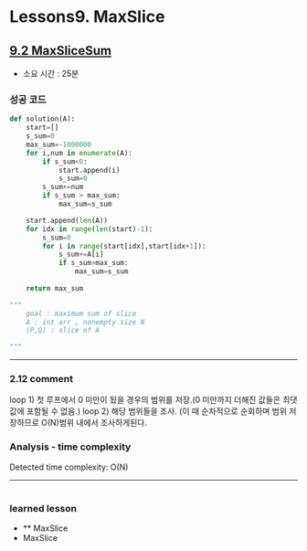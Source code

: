 
# Lessons9. MaxSlice
## [9.2 MaxSliceSum](https://app.codility.com/programmers/lessons/9-maximum_slice_problem/max_slice_sum//)
* 소요 시간 : 25분

### 성공 코드
```python
def solution(A):
    start=[]
    s_sum=0
    max_sum=-1000000
    for i,num in enumerate(A):
        if s_sum<0:
            start.append(i)
            s_sum=0
        s_sum+=num
        if s_sum > max_sum:
            max_sum=s_sum

    start.append(len(A))
    for idx in range(len(start)-1):
        s_sum=0
        for i in range(start[idx],start[idx+1]):
            s_sum+=A[i]
            if s_sum>max_sum:
                max_sum=s_sum
    
    return max_sum

"""
    goal : maximum sum of slice
    A : int arr , nonempty size N
    (P,Q) : slice of A

"""
```

--------------------------------------------------------------------
### 2.12 comment    
loop 1) 첫 루프에서 0 미만이 됬을 경우의 범위를 저장.(0 미만까지 더해진 값들은 최댓값에 포함될 수 없음.)
loop 2) 해당 범위들을 조사. (이 때 순차적으로 순회하며 범위 저장하므로 O(N)범위 내에서 조사하게된다.

### Analysis - time complexity

>
  Detected time complexity:
  O(N)  

    
----------------------------------------------

#
 ### learned lesson
 
* ** MaxSlice
* MaxSlice

#
 
 
